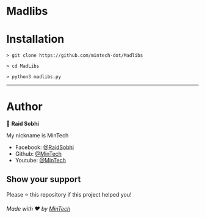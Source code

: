 # Madlibs


# Installation

    > git clone https://github.com/mintech-dot/Madlibs

    > cd MadLibs

    > python3 madlibs.py
    
***
    
# Author

👤 **Raid Sobhi**

My nickname is MinTech
- Facebook: [@RaidSobhi](https://www.facebook.com/profile.php?id=100022186326165)
- Github: [@MinTech](https://github.com/mintech-dot)
- Youtube: [@MinTech](https://www.youtube.com/channel/UCB2-npj3BTBlO284SYBhpWA)
    
## Show your support

Please ⭐️ this repository if this project helped you!

_Made with ❤️ by [MinTech](https://github.com/mintech-dot)_
